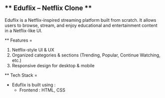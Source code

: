 ** Eduflix – Netflix Clone **
---

Eduflix is a Netflix-inspired streaming platform built from scratch.
It allows users to browse, stream, and enjoy educational and entertainment content in a Netflix-like UI.

** Features =

1.  Netflix-style UI & UX
2.  Organized categories & sections (Trending, Popular, Continue Watching, etc.)
3.  Responsive design for desktop & mobile

** Tech Stack =

* Eduflix is built using :
  * Frontend : HTML, CSS
